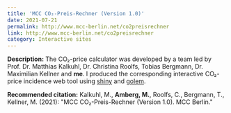```yaml
---
title: 'MCC CO₂-Preis-Rechner (Version 1.0)'
date: 2021-07-21
permalink: http://www.mcc-berlin.net/co2preisrechner
link: http://www.mcc-berlin.net/co2preisrechner
category: Interactive sites
---
```


**Description:**
The CO₂-price calculator was developed by a team led by Prof. Dr. Matthias Kalkuhl, Dr. Christina Roolfs, Tobias Bergmann, Dr. Maximilian Kellner and **me**. I produced the corresponding interactive CO₂-price incidence web tool using [shiny](https://github.com/rstudio/shiny) and [golem](https://github.com/ThinkR-open/golem).

**Recommended citation:**
Kalkuhl, M., <b>Amberg, M.</b>, Roolfs, C., Bergmann, T., Kellner, M. (2021): &quot;MCC CO₂-Preis-Rechner (Version 1.0). MCC Berlin.&quot;